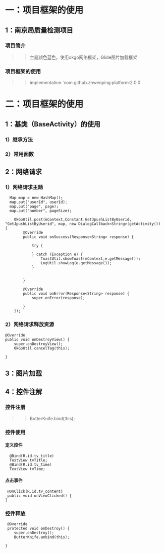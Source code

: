 # 一：项目框架的使用
  ## 1：南京局质量检测项目
  ### 项目简介
  >>主题颜色蓝色，使用okgo网络框架，Glide图片加载框架
  ### 项目框架的使用 
  >>implementation 'com.github.zhwenping:platform:2.0.0'  
# 二：项目框架的使用 
 ## 1：基类（BaseActivity）的使用
 ### 1）继承方法
 ### 2）常用函数
 ## 2：网络请求 
 ### 1）网络请求主题
      Map map = new HashMap();
      map.put("userId", userId);
      map.put("page", page);
      map.put("number", pageSize);

        OkGoUtil.post(mContext,Constant.GetJpushListByUserid, "GetJpushListByUserid", map, new DialogCallback<String>(getActivity())         {
            @Override
            public void onSuccess(Response<String> response) {

                try {
                    
                } catch (Exception e) {
                    ToastUtil.showToast(mContext,e.getMessage());
                    LogUtil.showLog(e.getMessage());
                }


            }

            @Override
            public void onError(Response<String> response) {
                super.onError(response);

            }
        });
   ### 2）网络请求释放资源
    @Override
    public void onDestroyView() {
        super.onDestroyView();
        OkGoUtil.cancelTag(this);
   
    }

 ## 3：图片加载
 
 ## 4：控件注解
   ### 控件注册
   >> ButterKnife.bind(this);
   ### 控件使用
   #### 定义控件
      @Bind(R.id.tv_title)
      TextView tvTitle;
      @Bind(R.id.tv_time)
      TextView tvTime;
   #### 点击事件
     @OnClick(R.id.tv_content)
     public void onViewClicked() {
    }
   ### 控件释放
     @Override
     protected void onDestroy() {
        super.onDestroy();
        ButterKnife.unbind(this);

    }
 
      
 
 
